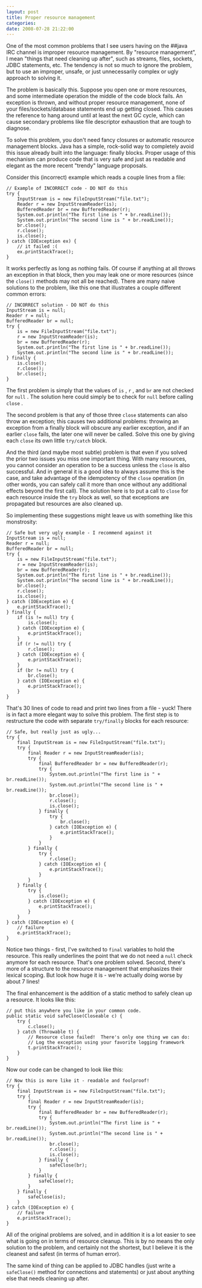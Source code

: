 ```yaml
---
layout: post
title: Proper resource management
categories: 
date: 2008-07-28 21:22:00
---
```

 One of the most common problems that I see users having on the ##java IRC channel is improper resource management. By "resource management", I mean "things that need cleaning up after", such as streams, files, sockets, JDBC statements, etc. The tendency is not so much to ignore the problem, but to use an improper, unsafe, or just unnecessarily complex or ugly approach to solving it.

The problem is basically this. Suppose you open one or more resources, and some intermediate operation the middle of the code block fails. An exception is thrown, and without proper resource management, none of your files/sockets/database statements end up getting closed. This causes the reference to hang around until at least the next GC cycle, which can cause secondary problems like file descriptor exhaustion that are tough to diagnose.

To solve this problem, you don't need fancy closures or automatic resource management blocks. Java has a simple, rock-solid way to completely avoid this issue already built into the language: finally blocks. Proper usage of this mechanism can produce code that is very safe and just as readable and elegant as the more recent "trendy" language proposals.

Consider this (incorrect) example which reads a couple lines from a file:

    // Example of INCORRECT code - DO NOT do this  
    try {  
        InputStream is = new FileInputStream("file.txt");  
        Reader r = new InputStreamReader(is);  
        BufferedReader br = new BufferedReader(r);  
        System.out.println("The first line is " + br.readLine());  
        System.out.println("The second line is " + br.readLine());  
        br.close();  
        r.close();  
        is.close();  
    } catch (IOException ex) {  
        // it failed :(  
        ex.printStackTrace();  
    }

It works perfectly as long as nothing fails. Of course if anything at all throws an exception in that block, then you may leak one or more resources (since the `close()` methods may not all be reached). There are many naive solutions to the problem, like this one that illustrates a couple different common errors:

    // INCORRECT solution - DO NOT do this  
    InputStream is = null;  
    Reader r = null;  
    BufferedReader br = null;  
    try {  
        is = new FileInputStream("file.txt");  
        r = new InputStreamReader(is);  
        br = new BufferedReader(r);  
        System.out.println("The first line is " + br.readLine());  
        System.out.println("The second line is " + br.readLine());  
    } finally {  
        is.close();  
        r.close();  
        br.close();  
    }

The first problem is simply that the values of `is` , `r` , and `br` are not checked for `null` . The solution here could simply be to check for `null` before calling `close` .

The second problem is that any of those three `close` statements can also throw an exception; this causes two additional problems: throwing an exception from a finally block will obscure any earlier exception, and if an earlier `close` fails, the later one will never be called. Solve this one by giving each `close` its own little `try/catch` block.

And the third (and maybe most subtle) problem is that even if you solved the prior two issues you miss one important thing. With many resources, you cannot consider an operation to be a success unless the `close` is also successful. And in general it is a good idea to always assume this is the case, and take advantage of the idempotency of the `close` operation (in other words, you can safely call it more than once without any additional effects beyond the first call). The solution here is to put a call to `close` for each resource inside the `try` block as well, so that exceptions are propagated but resources are also cleaned up.

So implementing these suggestions might leave us with something like this monstrosity:

    // Safe but very ugly example - I recommend against it  
    InputStream is = null;  
    Reader r = null;  
    BufferedReader br = null;  
    try {  
        is = new FileInputStream("file.txt");  
        r = new InputStreamReader(is);  
        br = new BufferedReader(r);  
        System.out.println("The first line is " + br.readLine());  
        System.out.println("The second line is " + br.readLine());  
        br.close();  
        r.close();  
        is.close();  
    } catch (IOException e) {  
        e.printStackTrace();  
    } finally {  
        if (is != null) try {  
            is.close();  
        } catch (IOException e) {  
            e.printStackTrace();  
        }  
        if (r != null) try {  
            r.close();  
        } catch (IOException e) {  
            e.printStackTrace();  
        }  
        if (br != null) try {  
            br.close();  
        } catch (IOException e) {  
            e.printStackTrace();  
        }  
    }

That's 30 lines of code to read and print two lines from a file - yuck! There is in fact a more elegant way to solve this problem. The first step is to restructure the code with separate `try/finally` blocks for each resource:

    // Safe, but really just as ugly...  
    try {  
        final InputStream is = new FileInputStream("file.txt");  
        try {  
            final Reader r = new InputStreamReader(is);  
            try {  
                final BufferedReader br = new BufferedReader(r);  
                try {  
                    System.out.println("The first line is " + br.readLine());  
                    System.out.println("The second line is " + br.readLine());  
                    br.close();  
                    r.close();  
                    is.close();  
                } finally {  
                    try {  
                        br.close();  
                    } catch (IOException e) {  
                        e.printStackTrace();  
                    }  
                }  
            } finally {  
                try {  
                    r.close();  
                } catch (IOException e) {  
                    e.printStackTrace();  
                }  
            }  
        } finally {  
            try {  
                is.close();  
            } catch (IOException e) {  
                e.printStackTrace();  
            }  
        }  
    } catch (IOException e) {  
        // failure  
        e.printStackTrace();  
    }

Notice two things - first, I've switched to `final` variables to hold the resource. This really underlines the point that we do not need a `null` check anymore for each resource. That's one problem solved. Second, there's more of a structure to the resource management that emphasizes their lexical scoping. But look how huge it is - we're actually doing worse by about 7 lines!

The final enhancement is the addition of a static method to safely clean up a resource. It looks like this:

    // put this anywhere you like in your common code.  
    public static void safeClose(Closeable c) {  
        try {  
            c.close();  
        } catch (Throwable t) {  
            // Resource close failed!  There's only one thing we can do:  
            // Log the exception using your favorite logging framework  
            t.printStackTrace();  
        }  
    }

Now our code can be changed to look like this:

    // Now this is more like it - readable and foolproof!  
    try {  
        final InputStream is = new FileInputStream("file.txt");  
        try {  
            final Reader r = new InputStreamReader(is);  
            try {  
                final BufferedReader br = new BufferedReader(r);  
                try {  
                    System.out.println("The first line is " + br.readLine());  
                    System.out.println("The second line is " + br.readLine());  
                    br.close();  
                    r.close();  
                    is.close();  
                } finally {  
                    safeClose(br);  
                }  
            } finally {  
                safeClose(r);  
            }  
        } finally {  
            safeClose(is);  
        }  
    } catch (IOException e) {  
        // failure  
        e.printStackTrace();  
    }

All of the original problems are solved, and in addition it is a lot easier to see what is going on in terms of resource cleanup. This is by no means the only solution to the problem, and certainly not the shortest, but I believe it is the cleanest and safest (in terms of human error).

The same kind of thing can be applied to JDBC handles (just write a `safeClose()` method for connections and statements) or just about anything else that needs cleaning up after.